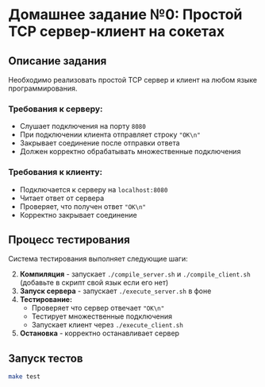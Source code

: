# Домашнее задание №0: Простой TCP сервер-клиент на сокетах

## Описание задания

Необходимо реализовать простой TCP сервер и клиент на любом языке программирования.

### Требования к серверу:
- Слушает подключения на порту `8080`
- При подключении клиента отправляет строку `"OK\n"`
- Закрывает соединение после отправки ответа
- Должен корректно обрабатывать множественные подключения

### Требования к клиенту:
- Подключается к серверу на `localhost:8080`
- Читает ответ от сервера
- Проверяет, что получен ответ `"OK\n"`
- Корректно закрывает соединение

## Процесс тестирования

Система тестирования выполняет следующие шаги:

2. **Компиляция** - запускает `./compile_server.sh` и `./compile_client.sh` (добавьте в скрипт свой язык если его нет)
3. **Запуск сервера** - запускает `./execute_server.sh` в фоне
4. **Тестирование:**
   - Проверяет что сервер отвечает `"OK\n"`
   - Тестирует множественные подключения
   - Запускает клиент через `./execute_client.sh`
5. **Остановка** - корректно останавливает сервер

## Запуск тестов

```bash
make test
```